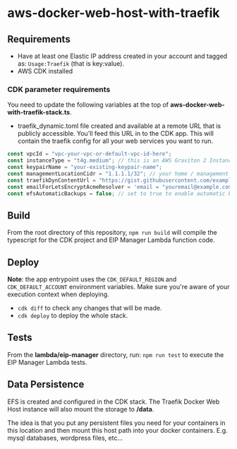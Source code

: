 # aws-docker-web-host-with-traefik

## Requirements

* Have at least one Elastic IP address created in your account and tagged as: `Usage:Traefik` (that is key:value).
* AWS CDK installed

### CDK parameter requirements

You need to update the following variables at the top of **aws-docker-web-with-traefik-stack.ts**.

* traefik_dynamic.toml file created and available at a remote URL that is publicly accessible. You'll feed this URL in to the CDK app. This will contain the traefik config for all your web services you want to run.

```javascript
const vpcId = "vpc-your-vpc-or-default-vpc-id-here";
const instanceType = "t4g.medium"; // this is an AWS Graviton 2 Instance type. 4GB memory, 2 Cores. It will be run as a spot instance.
const keypairName = "your-existing-keypair-name";
const managementLocationCidr = "1.1.1.1/32"; // your home / management network address that SSH access will be allowed from. Change this!
const traefikDynContentUrl = "https://gist.githubusercontent.com/example/0111f05fb40a4aa00e9e8523b38ad129/raw/32372bbd0b195fe131e8513eccc881c7b007ac7c/traefik_dynamic.toml"; // this should point to your own dynamic traefik config in toml format.
const emailForLetsEncryptAcmeResolver = 'email = "youremail@example.com"'; // update this to your own email address for lets encrypt certs
const efsAutomaticBackups = false; // set to true to enable automatic backups for EFS
```

## Build

From the root directory of this repository, `npm run build` will compile the typescript for the CDK project and EIP Manager Lambda function code.

## Deploy

**Note**: the app entrypoint uses the `CDK_DEFAULT_REGION` and `CDK_DEFAULT_ACCOUNT` environment variables. Make sure you're aware of your execution context when deploying.

* `cdk diff` to check any changes that will be made.
* `cdk deploy` to deploy the whole stack.

## Tests

From the **lambda/eip-manager** directory, run: `npm run test` to execute the EIP Manager Lambda tests.

## Data Persistence

EFS is created and configured in the CDK stack. The Traefik Docker Web Host instance will also mount the storage to **/data**.

The idea is that you put any persistent files you need for your containers in this location and then mount this host path into your docker containers. E.g. mysql databases, wordpress files, etc...
